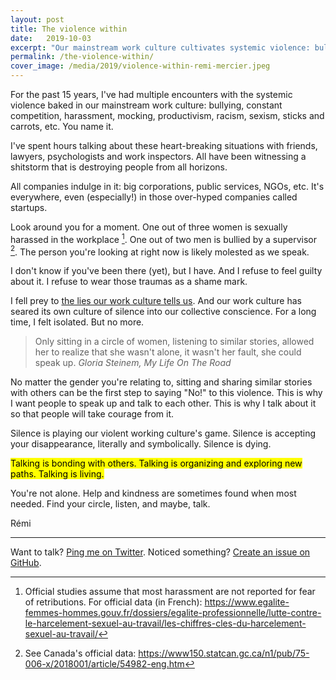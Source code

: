 ```yaml
---
layout: post
title: The violence within
date:   2019-10-03
excerpt: "Our mainstream work culture cultivates systemic violence: bullying, constant competition, sexism, etc. You name it. What if talking about could empower and protect us?"
permalink: /the-violence-within/
cover_image: /media/2019/violence-within-remi-mercier.jpeg
---
```


For the past 15 years, I've had multiple encounters with the systemic violence baked in our mainstream work culture: bullying, constant competition, harassment, mocking, productivism, racism, sexism, sticks and carrots, etc. You name it.

I've spent hours talking about these heart-breaking situations with friends, lawyers, psychologists and work inspectors. All have been witnessing a shitstorm that is destroying people from all horizons.

All companies indulge in it: big corporations, public services, NGOs, etc. It's everywhere, even (especially!) in those over-hyped companies called startups.

Look around you for a moment. One out of three women is sexually harassed in the workplace [^1]. One out of two men is bullied by a supervisor [^2]. The person you're looking at right now is likely molested as we speak.

I don't know if you've been there (yet), but I have. And I refuse to feel guilty about it. I refuse to wear those traumas as a shame mark.

I fell prey to [the lies our work culture tells us](https://dev.to/ronsoak/the-lies-and-lack-of-self-respect-that-lead-to-burnout-5007). And our work culture has seared its own culture of silence into our collective conscience. For a long time, I felt isolated. But no more.

<blockquote>Only sitting in a circle of women, listening to similar stories, allowed her to realize that she wasn't alone, it wasn't her fault, she could speak up. <cite>Gloria Steinem, My Life On The Road</cite></blockquote>

No matter the gender you're relating to, sitting and sharing similar stories with others can be the first step to saying "No!" to this violence. This is why I want people to speak up and talk to each other. This is why I talk about it so that people will take courage from it.

Silence is playing our violent working culture's game. Silence is accepting your disappearance, literally and symbolically. Silence is dying.

<mark>Talking is bonding with others. Talking is organizing and exploring new paths. Talking is living.</mark>

You're not alone. Help and kindness are sometimes found when most needed. Find your circle, listen, and maybe, talk.

Rémi

[^1]: Official studies assume that most harassment are not reported for fear of retributions. For official data (in French): https://www.egalite-femmes-hommes.gouv.fr/dossiers/egalite-professionnelle/lutte-contre-le-harcelement-sexuel-au-travail/les-chiffres-cles-du-harcelement-sexuel-au-travail/
[^2]: See Canada's official data: https://www150.statcan.gc.ca/n1/pub/75-006-x/2018001/article/54982-eng.htm

---

Want to talk? [Ping me on Twitter](https://twitter.com/mercier_remi). Noticed something? [Create an issue on GitHub](https://github.com/merciremi/remicodes/issues/new).
